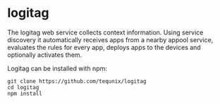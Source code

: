 logitag
=======
The logitag web service collects context information. Using service
discovery it automatically receives apps from a nearby appool service,
evaluates the rules for every app, deploys apps to the devices and
optionally activates them. 


Logitag can be installed with npm:

    git clone https://github.com/tequnix/logitag
    cd logitag
    npm install
